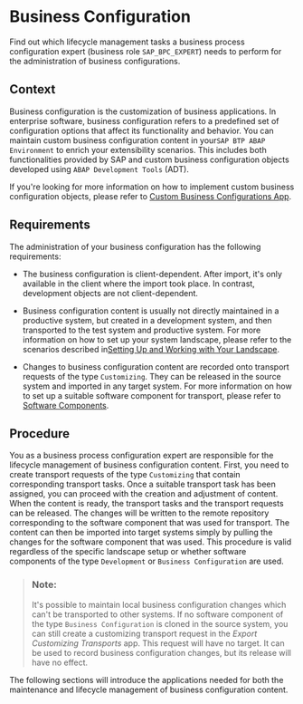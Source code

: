 <!-- loiofd7dfa034dec4016b46219300d61cb71 -->

# Business Configuration

Find out which lifecycle management tasks a business process configuration expert \(business role `SAP_BPC_EXPERT`\) needs to perform for the administration of business configurations.



<a name="loiofd7dfa034dec4016b46219300d61cb71__section_c1w_yn5_ysb"/>

## Context

Business configuration is the customization of business applications. In enterprise software, business configuration refers to a predefined set of configuration options that affect its functionality and behavior. You can maintain custom business configuration content in your`SAP BTP ABAP Environment` to enrich your extensibility scenarios. This includes both functionalities provided by SAP and custom business configuration objects developed using `ABAP Development Tools` \(ADT\).

If you're looking for more information on how to implement custom business configuration objects, please refer to [Custom Business Configurations App](custom-business-configurations-app-76384d8.md).



<a name="loiofd7dfa034dec4016b46219300d61cb71__section_eps_t45_ysb"/>

## Requirements

The administration of your business configuration has the following requirements:

-   The business configuration is client-dependent. After import, it's only available in the client where the import took place. In contrast, development objects are not client-dependent.

-   Business configuration content is usually not directly maintained in a productive system, but created in a development system, and then transported to the test system and productive system. For more information on how to set up your system landscape, please refer to the scenarios described in[Setting Up and Working with Your Landscape](https://help.sap.com/viewer/65de2977205c403bbc107264b8eccf4b/latest/en-US/9a6fe7edf77a4f1299254c1c3c8bad48.html).

-   Changes to business configuration content are recorded onto transport requests of the type `Customizing`. They can be released in the source system and imported in any target system. For more information on how to set up a suitable software component for transport, please refer to [Software Components](https://help.sap.com/products/BTP/65de2977205c403bbc107264b8eccf4b/58480f43e0b64de782196922bc5f1ca0.html?version=Cloud).




<a name="loiofd7dfa034dec4016b46219300d61cb71__section_vky_fr5_ysb"/>

## Procedure

You as a business process configuration expert are responsible for the lifecycle management of business configuration content. First, you need to create transport requests of the type `Customizing` that contain corresponding transport tasks. Once a suitable transport task has been assigned, you can proceed with the creation and adjustment of content. When the content is ready, the transport tasks and the transport requests can be released. The changes will be written to the remote repository corresponding to the software component that was used for transport. The content can then be imported into target systems simply by pulling the changes for the software component that was used. This procedure is valid regardless of the specific landscape setup or whether software components of the type `Development` or `Business Configuration` are used.

> ### Note:  
> It's possible to maintain local business configuration changes which can't be transported to other systems. If no software component of the type `Business Configuration` is cloned in the source system, you can still create a customizing transport request in the *Export Customizing Transports* app. This request will have no target. It can be used to record business configuration changes, but its release will have no effect.

The following sections will introduce the applications needed for both the maintenance and lifecycle management of business configuration content.

